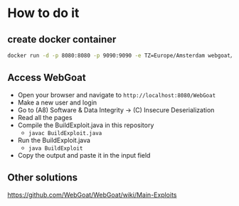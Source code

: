 # How to do it

## create docker container

```bash
docker run -d -p 8080:8080 -p 9090:9090 -e TZ=Europe/Amsterdam webgoat/webgoat
```

## Access WebGoat

- Open your browser and navigate to `http://localhost:8080/WebGoat`
- Make a new user and login
- Go to (A8) Software & Data Integrity -> (C) Insecure Deserialization
- Read all the pages
- Compile the BuildExploit.java in this repository
  - `javac BuildExploit.java`
- Run the BuildExploit.java
  - `java BuildExploit`
- Copy the output and paste it in the input field

## Other solutions

<https://github.com/WebGoat/WebGoat/wiki/Main-Exploits>
